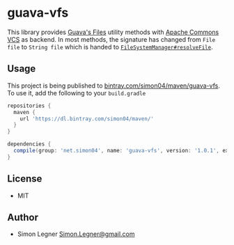 guava-vfs
=========

This library provides [Guava's Files](http://docs.guava-libraries.googlecode.com/git/javadoc/com/google/common/io/Files.html) utility methods with [Apache Commons VCS](https://commons.apache.org/proper/commons-vfs/) as backend. In most methods, the signature has changed from `File file` to `String file` which is handed to [`FileSystemManager#resolveFile`](https://commons.apache.org/proper/commons-vfs/apidocs/org/apache/commons/vfs2/FileSystemManager.html#resolveFile(java.lang.String)).

Usage
-----
This project is being published to [bintray.com/simon04/maven/guava-vfs](https://bintray.com/simon04/maven/guava-vfs/). To use it, add the following to your `build.gradle`

```gradle
repositories {
  maven {
    url 'https://dl.bintray.com/simon04/maven/'
  }
}

dependencies {
  compile(group: 'net.simon04', name: 'guava-vfs', version: '1.0.1', ext: 'jar')
}
```

License
-------
* MIT

Author
------
* Simon Legner <Simon.Legner@gmail.com>

